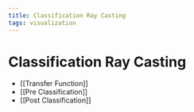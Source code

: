 ```yaml
---
title: Classification Ray Casting
tags: visualization
---
```


# Classification Ray Casting
- [[Transfer Function]]
- [[Pre Classification]]
- [[Post Classification]]


















































































